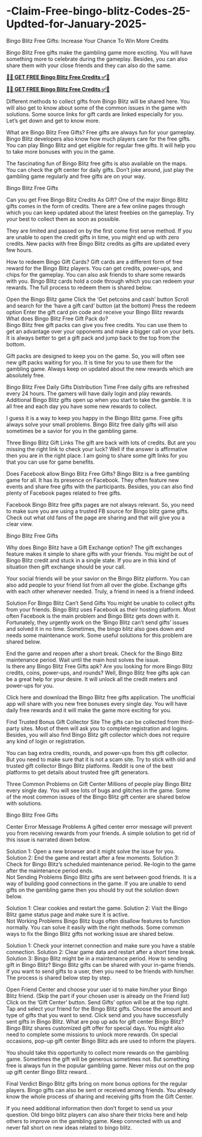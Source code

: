 # -Claim-Free-bingo-blitz-Codes-25-Updted-for-January-2025-
Bingo Blitz Free Gifts: Increase Your Chance To Win More Credits

Bingo Blitz Free gifts make the gambling game more exciting. You will have something more to celebrate during the gameplay. Besides, you can also share them with your close friends and they can also do the same. 

**[🔴✅ GET FREE Bingo Blitz Free Credits ✅🔴](https://bestoffers1.xyz/bingo-blitz/)**

**[🔴✅ GET FREE Bingo Blitz Free Credits ✅🔴](https://bestoffers1.xyz/bingo-blitz/)**

Different methods to collect gifts from Bingo Blitz will be shared here. You will also get to know about some of the common issues in the game with solutions. Some source links for gift cards are linked especially for you. Let’s get down and get to know more.

What are Bingo Blitz Free Gifts? 
Free gifts are always fun for your gameplay. Bingo Blitz developers also know how much players care for the free gifts. You can play Bingo Blitz and get eligible for regular free gifts. It will help you to take more bonuses with you in the game.

The fascinating fun of Bingo Blitz free gifts is also available on the maps. You can check the gift center for daily gifts. Don’t joke around, just play the gambling game regularly and free gifts are on your way.  

Bingo Blitz Free Gifts


Can you get Free Bingo Blitz Credits As Gift?
One of the major Bingo Blitz gifts comes in the form of credits. There are a few online pages through which you can keep updated about the latest freebies on the gameplay. Try your best to collect them as soon as possible. 

They are limited and passed on by the first come first serve method. If you are unable to open the credit gifts in time, you might end up with zero credits. New packs with free Bingo Blitz credits as gifts are updated every few hours.

How to redeem Bingo Gift Cards? 
Gift cards are a different form of free reward for the Bingo Blitz players. You can get credits, power-ups, and chips for the gameplay. You can also ask friends to share some rewards with you. Bingo Blitz cards hold a code through which you can redeem your rewards. The full process to redeem them is shared below. 

Open the Bingo Blitz game
Click the ‘Get petcoins and cash’ button 
Scroll and search for the ‘have a gift card’ button (at the bottom)
Press the redeem option 
Enter the gift card pin code and receive your Bingo Blitz rewards
What does Bingo Blitz Free Gift Pack do?  
Bingo Blitz free gift packs can give you free credits. You can use them to get an advantage over your opponents and make a bigger call on your bets. It is always better to get a gift pack and jump back to the top from the bottom. 

Gift packs are designed to keep you on the game. So, you will often see new gift packs waiting for you. It is time for you to use them for the gambling game. Always keep on updated about the new rewards which are absolutely free. 

Bingo Blitz Free Daily Gifts Distribution Time 
Free daily gifts are refreshed every 24 hours. The gamers will have daily login and play rewards. Additional Bingo Blitz gifts open up when you start to take the gamble. It is all free and each day you have some new rewards to collect. 

I guess it is a way to keep you happy in the Bingo Blitz game. Free gifts always solve your small problems. Bingo Blitz free daily gifts will also sometimes be a savior for you in the gambling game.

Three Bingo Blitz Gift Links 
The gift are back with lots of credits. But are you missing the right link to check your luck? Well if the answer is affirmative then you are in the right place. I am going to share some gift links for you that you can use for game benefits.

Does Facebook allow Bingo Blitz Free Gifts?
Bingo Blitz is a free gambling game for all. It has its presence on Facebook. They often feature new events and share free gifts with the participants. Besides, you can also find plenty of Facebook pages related to free gifts. 

Facebook Bingo Blitz free gifts pages are not always relevant. So, you need to make sure you are using a trusted FB source for Bingo blitz game gifts. Check out what old fans of the page are sharing and that will give you a clear view. 

Bingo Blitz Free Gifts

Why does Bingo Blitz have a Gift Exchange option? 
The gift exchanges feature makes it simple to share gifts with your friends. You might be out of Bingo Blitz credit and stuck in a single state. If you are in this kind of situation then gift exchange should be your call. 

Your social friends will be your savior on the Bingo Blitz platform. You can also add people to your friend list from all over the globe. Exchange gifts with each other whenever needed. Truly, a friend in need is a friend indeed.   

Solution For Bingo Blitz Can’t Send Gifts 
You might be unable to collect gifts from your friends. Bingo Blitz uses Facebook as their hosting platform. Most often Facebook is the main problem and Bingo Blitz gets down with it. Fortunately, they urgently work on the ‘Bingo Blitz can’t send gifts’ issues and solved it in no time. Sometimes, the bingo blitz also goes down and needs some maintenance work. Some useful solutions for this problem are shared below. 

End the game and reopen after a short break. 
Check for the Bingo Blitz maintenance period.
Wait until the main host solves the issue.   
Is there any Bingo Blitz Free Gifts apk? 
Are you looking for more Bingo Blitz credits, coins, power-ups, and rounds? Well, Bingo Blitz free gifts apk can be a great help for your desire. It will unlock all the credit meters and power-ups for you. 

Click here and download the Bingo Blitz free gifts application. The unofficial app will share with you new free bonuses every single day. You will have daily free rewards and it will make the game more exciting for you.   

Find Trusted Bonus Gift Collector Site
The gifts can be collected from third-party sites. Most of them will ask you to complete registration and logins. Besides, you will also find Bingo Blitz gift collector which does not require any kind of login or registration. 

You can bag extra credits, rounds, and power-ups from this gift collector. But you need to make sure that it is not a scam site. Try to stick with old and trusted gift collector Bingo Blitz platforms. Reddit is one of the best platforms to get details about trusted free gift generators.

Three Common Problems on Gift Center 
Millions of people play Bingo Blitz every single day. You will see lots of bugs and glitches in the game. Some of the most common issues of the Bingo Blitz gift center are shared below with solutions. 

Bingo Blitz Free Gifts

Center Error Message Problems
A gifted center error message will prevent you from receiving rewards from your friends. A simple solution to get rid of this issue is narrated down below. 

Solution 1: Open a new browser and it might solve the issue for you. 
Solution 2: End the game and restart after a few moments. 
Solution 3: Check for Bingo Blitz’s scheduled maintenance period. Re-login to the game after the maintenance period ends.   
Not Sending Problems
Bingo Blitz gifts are sent between good friends. It is a way of building good connections in the game. If you are unable to send gifts on the gambling game then you should try out the solution down below. 

 Solution 1: Clear cookies and restart the game. 
Solution 2: Visit the Bingo Blitz game status page and make sure it is active.  
Not Working Problems
Bingo Blitz bugs often disallow features to function normally. You can solve it easily with the right methods. Some common ways to fix the Bingo Blitz gifts not working issue are shared below. 

Solution 1: Check your internet connection and make sure you have a stable connection.
Solution 2: Clear game data and restart after a short time break. 
Solution 3: Bingo Blitz might be in a maintenance period.
How to sending gift in Bingo Blitz?
Bingo Blitz gifts can be shared with your in-game friends. If you want to send gifts to a user, then you need to be friends with him/her. The process is shared below step by step. 

Open Friend Center and choose your user id to make him/her your Bingo Blitz friend. (Skip the part if your chosen user is already on the Friend list)
Click on the ‘Gift Center’ button. 
Send Gifts’ option will be at the top right. 
Tap and select your friend for the Bingo Blitz gifts. 
Choose the amount and type of gifts that you want to send. 
Click send and you have successfully sent gifts in Bingo Blitz.
What are pop up ads for gift center Bingo Blitz? 
Bingo Blitz shares customized gift offer for special days. You might also need to complete some missions to unlock more rewards. On special occasions, pop-up gift center Bingo Blitz ads are used to inform the players. 

You should take this opportunity to collect more rewards on the gambling game. Sometimes the gift will be generous sometimes not. But something free is always fun in the popular gambling game. Never miss out on the pop up gift center Bingo Blitz reward. .

Final Verdict 
Bingo Blitz gifts bring on more bonus options for the regular players. Bingo gifts can also be sent or received among friends. You already know the whole process of sharing and receiving gifts from the Gift Center. 

If you need additional information then don’t forget to send us your question. Old bingo blitz players can also share their tricks here and help others to improve on the gambling game. Keep connected with us and never fall short on new ideas related to bingo blitz.
